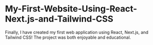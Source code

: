 # My-First-Website-Using-React-Next.js-and-Tailwind-CSS
Finally, I have created my first web application using React, Next.js, and Tailwind CSS! The project was both enjoyable and educational.
